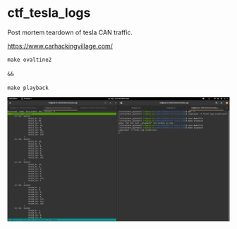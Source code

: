 # ctf_tesla_logs

Post mortem teardown of tesla CAN traffic.

https://www.carhackingvillage.com/

```
make ovaltine2

&&

make playback
```

![](ovaltine2.png)
